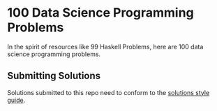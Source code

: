 100 Data Science Programming Problems
=====================================

In the spirit of resources like 99 Haskell Problems, here are 100 data science programming problems.

## Submitting Solutions

Solutions submitted to this repo need to conform to the [solutions style guide](solutions_style_guide.md).
